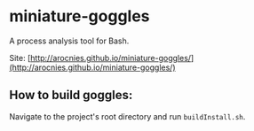 # miniature-goggles
A process analysis tool for Bash.

Site: [http://arocnies.github.io/miniature-goggles/](http://arocnies.github.io/miniature-goggles/)

## How to build goggles:
Navigate to the project's root directory and run `buildInstall.sh`.

